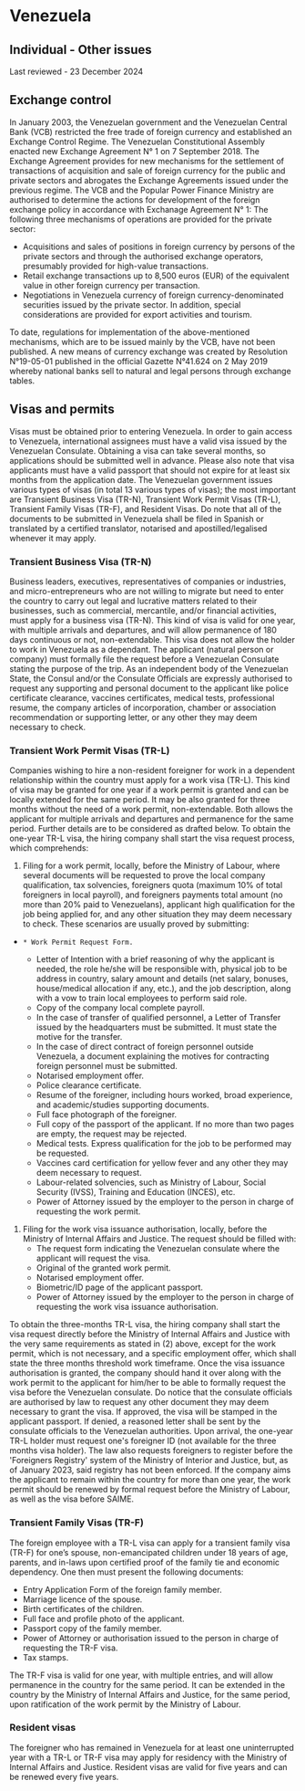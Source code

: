 # Venezuela
## Individual - Other issues
Last reviewed - 23 December 2024
## Exchange control
In January 2003, the Venezuelan government and the Venezuelan Central Bank (VCB) restricted the free trade of foreign currency and established an Exchange Control Regime.
The Venezuelan Constitutional Assembly enacted new Exchange Agreement N° 1 on 7 September 2018. The Exchange Agreement provides for new mechanisms for the settlement of transactions of acquisition and sale of foreign currency for the public and private sectors and abrogates the Exchange Agreements issued under the previous regime.
The VCB and the Popular Power Finance Ministry are authorised to determine the actions for development of the foreign exchange policy in accordance with Exchanage Agreement N° 1:
The following three mechanisms of operations are provided for the private sector:
  * Acquisitions and sales of positions in foreign currency by persons of the private sectors and through the authorised exchange operators, presumably provided for high-value transactions.
  * Retail exchange transactions up to 8,500 euros (EUR) of the equivalent value in other foreign currency per transaction.
  * Negotiations in Venezuela currency of foreign currency-denominated securities issued by the private sector. In addition, special considerations are provided for export activities and tourism. 


To date, regulations for implementation of the above-mentioned mechanisms, which are to be issued mainly by the VCB, have not been published. A new means of currency exchange was created by Resolution N°19-05-01 published in the official Gazette N°41.624 on 2 May 2019 whereby national banks sell to natural and legal persons through exchange tables.
## Visas and permits
Visas must be obtained prior to entering Venezuela. In order to gain access to Venezuela, international assignees must have a valid visa issued by the Venezuelan Consulate. Obtaining a visa can take several months, so applications should be submitted well in advance. Please also note that visa applicants must have a valid passport that should not expire for at least six months from the application date.
The Venezuelan government issues various types of visas (in total 13 various types of visas); the most important are Transient Business Visa (TR-N), Transient Work Permit Visas (TR-L), Transient Family Visas (TR-F), and Resident Visas.
Do note that all of the documents to be submitted in Venezuela shall be filed in Spanish or translated by a certified translator, notarised and apostilled/legalised whenever it may apply.
### Transient Business Visa (TR-N)
Business leaders, executives, representatives of companies or industries, and micro-entrepreneurs who are not willing to migrate but need to enter the country to carry out legal and lucrative matters related to their businesses, such as commercial, mercantile, and/or financial activities, must apply for a business visa (TR-N). This kind of visa is valid for one year, with multiple arrivals and departures, and will allow permanence of 180 days continuous or not, non-extendable. This visa does not allow the holder to work in Venezuela as a dependant. 
The applicant (natural person or company) must formally file the request before a Venezuelan Consulate stating the purpose of the trip. As an independent body of the Venezuelan State, the Consul and/or the Consulate Officials are expressly authorised to request any supporting and personal document to the applicant like police certificate clearance, vaccines certificates, medical tests, professional resume, the company articles of incorporation, chamber or association recommendation or supporting letter, or any other they may deem necessary to check.
### Transient Work Permit Visas (TR-L)
Companies wishing to hire a non-resident foreigner for work in a dependent relationship within the country must apply for a work visa (TR-L). This kind of visa may be granted for one year if a work permit is granted and can be locally extended for the same period. It may be also granted for three months without the need of a work permit, non-extendable. Both allows the applicant for multiple arrivals and departures and permanence for the same period. Further details are to be considered as drafted below.
To obtain the one-year TR-L visa, the hiring company shall start the visa request process, which comprehends:
  1. Filing for a work permit, locally, before the Ministry of Labour, where several documents will be requested to prove the local company qualification, tax solvencies, foreigners quota (maximum 10% of total foreigners in local payroll), and foreigners payments total amount (no more than 20% paid to Venezuelans), applicant high qualification for the job being applied for, and any other situation they may deem necessary to check. These scenarios are usually proved by submitting:


  *     * Work Permit Request Form.
    * Letter of Intention with a brief reasoning of why the applicant is needed, the role he/she will be responsible with, physical job to be address in country, salary amount and details (net salary, bonuses, house/medical allocation if any, etc.), and the job description, along with a vow to train local employees to perform said role.
    * Copy of the company local complete payroll.
    * In the case of transfer of qualified personnel, a Letter of Transfer issued by the headquarters must be submitted. It must state the motive for the transfer.
    * In the case of direct contract of foreign personnel outside Venezuela, a document explaining the motives for contracting foreign personnel must be submitted.
    * Notarised employment offer.
    * Police clearance certificate.
    * Resume of the foreigner, including hours worked, broad experience, and academic/studies supporting documents.
    * Full face photograph of the foreigner.
    * Full copy of the passport of the applicant. If no more than two pages are empty, the request may be rejected.
    * Medical tests. Express qualification for the job to be performed may be requested.
    * Vaccines card certification for yellow fever and any other they may deem necessary to request.
    * Labour-related solvencies, such as Ministry of Labour, Social Security (IVSS), Training and Education (INCES), etc.
    * Power of Attorney issued by the employer to the person in charge of requesting the work permit.


  1. Filing for the work visa issuance authorisation, locally, before the Ministry of Internal Affairs and Justice. The request should be filled with: 
     * The request form indicating the Venezuelan consulate where the applicant will request the visa.
     * Original of the granted work permit.
     * Notarised employment offer.
     * Biometric/ID page of the applicant passport.
     * Power of Attorney issued by the employer to the person in charge of requesting the work visa issuance authorisation.


To obtain the three-months TR-L visa, the hiring company shall start the visa request directly before the Ministry of Internal Affairs and Justice with the very same requirements as stated in (2) above, except for the work permit, which is not necessary, and a specific employment offer, which shall state the three months threshold work timeframe.
Once the visa issuance authorisation is granted, the company should hand it over along with the work permit to the applicant for him/her to be able to formally request the visa before the Venezuelan consulate. Do notice that the consulate officials are authorised by law to request any other document they may deem necessary to grant the visa. If approved, the visa will be stamped in the applicant passport. If denied, a reasoned letter shall be sent by the consulate officials to the Venezuelan authorities. 
Upon arrival, the one-year TR-L holder must request one's foreigner ID (not available for the three months visa holder). The law also requests foreigners to register before the 'Foreigners Registry' system of the Ministry of Interior and Justice, but, as of January 2023, said registry has not been enforced.
If the company aims the applicant to remain within the country for more than one year, the work permit should be renewed by formal request before the Ministry of Labour, as well as the visa before SAIME.
### Transient Family Visas (TR-F)
The foreign employee with a TR-L visa can apply for a transient family visa (TR-F) for one’s spouse, non-emancipated children under 18 years of age, parents, and in-laws upon certified proof of the family tie and economic dependency. One then must present the following documents:
  * Entry Application Form of the foreign family member.
  * Marriage licence of the spouse.
  * Birth certificates of the children.
  * Full face and profile photo of the applicant.
  * Passport copy of the family member.
  * Power of Attorney or authorisation issued to the person in charge of requesting the TR-F visa.
  * Tax stamps.


The TR-F visa is valid for one year, with multiple entries, and will allow permanence in the country for the same period. It can be extended in the country by the Ministry of Internal Affairs and Justice, for the same period, upon ratification of the work permit by the Ministry of Labour.
### Resident visas
The foreigner who has remained in Venezuela for at least one uninterrupted year with a TR-L or TR-F visa may apply for residency with the Ministry of Internal Affairs and Justice. Resident visas are valid for five years and can be renewed every five years.

